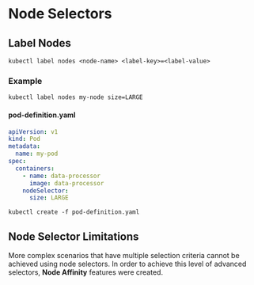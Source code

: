 # Node Selectors

## Label Nodes

```
kubectl label nodes <node-name> <label-key>=<label-value>
```

### Example

``` 
kubectl label nodes my-node size=LARGE
```

#### pod-definition.yaml

~~~yaml
apiVersion: v1
kind: Pod
metadata:
  name: my-pod
spec:
  containers:
    - name: data-processor
      image: data-processor
    nodeSelector: 
      size: LARGE
~~~

``` 
kubectl create -f pod-definition.yaml
```

## Node Selector Limitations

More complex scenarios that have multiple selection criteria cannot
be achieved using node selectors. In order to achieve this level of
advanced selectors, **Node Affinity** features were created.